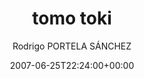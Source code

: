 ---
title: 'tomo toki'
posts: 2
hash: 't818'
author: 'Rodrigo PORTELA SÁNCHEZ'
date: 2007-06-25T22:24:00+00:00
sources:
  - http://forums.tokipona.org/viewtopic.php%3Ft=818.html
---